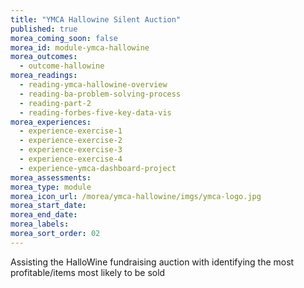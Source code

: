 ```yaml
---
title: "YMCA Hallowine Silent Auction"
published: true
morea_coming_soon: false
morea_id: module-ymca-hallowine
morea_outcomes:
  - outcome-hallowine
morea_readings:
  - reading-ymca-hallowine-overview
  - reading-ba-problem-solving-process
  - reading-part-2
  - reading-forbes-five-key-data-vis
morea_experiences:
  - experience-exercise-1
  - experience-exercise-2
  - experience-exercise-3
  - experience-exercise-4
  - experience-ymca-dashboard-project 
morea_assessments:
morea_type: module
morea_icon_url: /morea/ymca-hallowine/imgs/ymca-logo.jpg
morea_start_date: 
morea_end_date: 
morea_labels:
morea_sort_order: 02
---
```

Assisting the HalloWine fundraising auction with identifying the most profitable/items most likely to be sold 